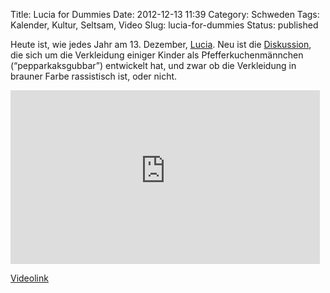 Title: Lucia for Dummies
Date: 2012-12-13 11:39
Category: Schweden
Tags: Kalender, Kultur, Seltsam, Video
Slug: lucia-for-dummies
Status: published

Heute ist, wie jedes Jahr am 13. Dezember,
[Lucia](http://de.wikipedia.org/wiki/Luciafest). Neu ist die
[Diskussion](http://na.se/nyheter/laxa/1.1909703-pepparkaksgubbar-forbjuds-i-luciataget),
die sich um die Verkleidung einiger Kinder als Pfefferkuchenmännchen
(“pepparkaksgubbar”) entwickelt hat, und zwar ob die Verkleidung in
brauner Farbe rassistisch ist, oder nicht.

<iframe width="495" height="278" src="http://www.youtube-nocookie.com/embed/IgxZS4mWSrw" frameborder="0" allowfullscreen></iframe>

[Videolink](https://www.youtube.com/watch?v=IgxZS4mWSrw)

